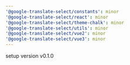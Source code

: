 ```yaml
---
'@google-translate-select/constants': minor
'@google-translate-select/react': minor
'@google-translate-select/theme-chalk': minor
'@google-translate-select/utils': minor
'@google-translate-select/vue2': minor
'@google-translate-select/vue3': minor
---
```


setup version v0.1.0
